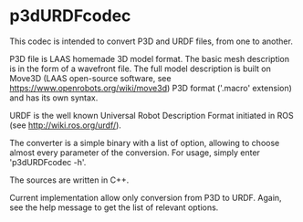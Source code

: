# p3dURDFcodec

This codec is intended to convert P3D and URDF files, from one to another.

P3D file is LAAS homemade 3D model format. The basic mesh description is in the form of a wavefront file. The full model description is built on Move3D (LAAS open-source software, see https://www.openrobots.org/wiki/move3d) P3D format ('.macro' extension) and has its own syntax.

URDF is the well known Universal Robot Description Format initiated in ROS (see http://wiki.ros.org/urdf/).

The converter is a simple binary with a list of option, allowing to choose almost every parameter of the conversion.
For usage, simply enter 'p3dURDFcodec -h'.

The sources are written in C++.

Current implementation allow only conversion from P3D to URDF.
Again, see the help message to get the list of relevant options.